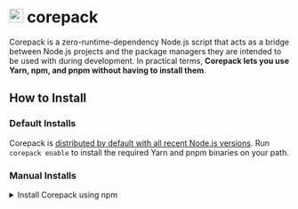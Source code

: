 # <img src="./icon.svg" height="25" /> corepack

Corepack is a zero-runtime-dependency Node.js script that acts as a bridge
between Node.js projects and the package managers they are intended to be used
with during development. In practical terms, **Corepack lets you use Yarn, npm,
and pnpm without having to install them**.

## How to Install

### Default Installs

Corepack is [distributed by default with all recent Node.js versions](https://nodejs.org/api/corepack.html).
Run `corepack enable` to install the required Yarn and pnpm binaries on your path.

### Manual Installs

<details>
<summary>Install Corepack using npm</summary>

First uninstall your global Yarn and pnpm binaries (just leave npm). In general,
you'd do this by running the following command:

```shell
npm uninstall -g yarn pnpm

# That should be enough, but if you installed Yarn without going through npm it might


# be more tedious - for example, you might need to run `brew uninstall yarn` as well.

```text

Then install Corepack:

```shell
npm install -g corepack
```text

We do acknowledge the irony and overhead of using npm to install Corepack, which
is at least part of why the preferred option is to use the Corepack version that
is distributed along with Node.js itself.

</details>

<details><summary>Install Corepack from source</summary>

See [`CONTRIBUTING.md`](./CONTRIBUTING.md).

</details>

## Usage

### When Building Packages

Just use your package managers as you usually would. Run `yarn install` in Yarn
projects, `pnpm install` in pnpm projects, and `npm` in npm projects. Corepack
will catch these calls, and depending on the situation:

- **If the local project is configured for the package manager you're using**,

  Corepack will silently download and cache the latest compatible version.

- **If the local project is configured for a different package manager**,

  Corepack will request you to run the command again using the right package
  manager - thus avoiding corruptions of your install artifacts.

- **If the local project isn't configured for any package manager**, Corepack

  will assume that you know what you're doing, and will use whatever package
  manager version has been pinned as "known good release". Check the relevant
  section for more details.

### When Authoring Packages

Set your package's manager with the `packageManager` field in `package.json`:

```json
{
  "packageManager": "yarn@3.2.3+sha224.953c8233f7a92884eee2de69a1b92d1f2ec1655e66d08071ba9a02fa"
}
```text

Here, `yarn` is the name of the package manager, specified at version `3.2.3`,
along with the SHA-224 hash of this version for validation.
`packageManager@x.y.z` is required. The hash is optional but strongly
recommended as a security practice. Permitted values for the package manager are
`yarn`, `npm`, and `pnpm`.

## Known Good Releases

When running Corepack within projects that don't list a supported package
manager, it will default to a set of Known Good Releases. In a way, you can
compare this to Node.js, where each version ships with a specific version of
npm.

If there is no Known Good Release for the requested package manager, Corepack
looks up the npm registry for the latest available version and cache it for
future use.

The Known Good Releases can be updated system-wide using the `--activate` flag
from the `corepack prepare` and `corepack hydrate` commands.

## Offline Workflow

The utility commands detailed in the next section.

- Either you can use the network while building your container image, in which

  case you'll simply run `corepack prepare` to make sure that your image
  includes the Last Known Good release for the specified package manager.

  - If you want to have _all_ Last Known Good releases for all package managers,

    just use the `--all` flag which will do just that.

- Or you're publishing your project to a system where the network is

  unavailable, in which case you'll preemptively generate a package manager
  archive from your local computer (using `corepack prepare -o`) before storing
  it somewhere your container will be able to access (for example within your
  repository). After that it'll just be a matter of running
  `corepack hydrate <path/to/corepack.tgz>` to setup the cache.

## Utility Commands

### `corepack <binary name>[@<version>] [... args]`

This meta-command runs the specified package manager in the local folder. You
can use it to force an install to run with a given version, which can be useful
when looking for regressions.

Note that those commands still check whether the local project is configured for
the given package manager (ie you won't be able to run `corepack yarn install`
on a project where the `packageManager` field references `pnpm`).

### `corepack enable [... name]`

| Option                | Description                             |
| --------------------- | --------------------------------------- |
| `--install-directory` | Add the shims to the specified location |

This command will detect where Corepack is installed and will create shims next
to it for each of the specified package managers (or all of them if the command
is called without parameters). Note that the npm shims will not be installed
unless explicitly requested, as npm is currently distributed with Node.js
through other means.

If the file system where the `corepack` binary is located is read-only, this
command will fail. A workaround is to add the binaries as alias in your
shell configuration file (e.g. in `~/.bash_aliases`):

```sh
alias yarn="corepack yarn"
alias yarnpkg="corepack yarnpkg"
alias pnpm="corepack pnpm"
alias pnpx="corepack pnpx"
alias npm="corepack npm"
alias npx="corepack npx"
```text

On Windows PowerShell, you can add functions using the `$PROFILE` automatic
variable:

```powershell
echo "function yarn { corepack yarn `$args }" >> $PROFILE
echo "function yarnpkg { corepack yarnpkg `$args }" >> $PROFILE
echo "function pnpm { corepack pnpm `$args }" >> $PROFILE
echo "function pnpx { corepack pnpx `$args }" >> $PROFILE
echo "function npm { corepack npm `$args }" >> $PROFILE
echo "function npx { corepack npx `$args }" >> $PROFILE
```text

### `corepack disable [... name]`

| Option                | Description                                |
| --------------------- | ------------------------------------------ |
| `--install-directory` | Remove the shims to the specified location |

This command will detect where Node.js is installed and will remove the shims
from there.

### `corepack prepare [... name@version]`

| Option        | Description                                                             |
| ------------- | ----------------------------------------------------------------------- |
| `--all`       | Prepare the "Last Known Good" version of all supported package managers |
| `-o,--output` | Also generate an archive containing the package managers                |
| `--activate`  | Also update the "Last Known Good" release                               |

This command will download the given package managers (or the one configured for
the local project if no argument is passed in parameter) and store it within the
Corepack cache. If the `-o,--output` flag is set (optionally with a path as
parameter), an archive will also be generated that can be used by the
`corepack hydrate` command.

### `corepack hydrate <path/to/corepack.tgz>`

| Option       | Description                               |
| ------------ | ----------------------------------------- |
| `--activate` | Also update the "Last Known Good" release |

This command will retrieve the given package manager from the specified archive
and will install it within the Corepack cache, ready to be used without further
network interaction.

## Environment Variables

- `COREPACK_DEFAULT_TO_LATEST` can be set to `0` in order to instruct Corepack

  not to lookup on the remote registry for the latest version of the selected
  package manager.

- `COREPACK_ENABLE_NETWORK` can be set to `0` to prevent Corepack from accessing

  the network (in which case you'll be responsible for hydrating the package
  manager versions that will be required for the projects you'll run, using
  `corepack hydrate`).

- `COREPACK_ENABLE_STRICT` can be set to `0` to prevent Corepack from throwing

  error if the package manager does not correspond to the one defined for the
  current project. This means that if a user is using the package manager
  specified in the current project, it will use the version specified by the
  project's `packageManager` field. But if the user is using other package
  manager different from the one specified for the current project, it will use
  the system-wide package manager version.

- `COREPACK_ENABLE_PROJECT_SPEC` can be set to `0` to prevent Corepack from

  checking if the package manager corresponds to the one defined for the current
  project. This means that it will always use the system-wide package manager
  regardless of what is being specified in the project's `packageManager` field.

- `COREPACK_HOME` can be set in order to define where Corepack should install

  the package managers. By default it is set to `%LOCALAPPDATA%\node\corepack`
  on Windows, and to `$HOME/.cache/node/corepack` everywhere else.

- `COREPACK_ROOT` has no functional impact on Corepack itself; it's

  automatically being set in your environment by Corepack when it shells out to
  the underlying package managers, so that they can feature-detect its presence
  (useful for commands like `yarn init`).

- `COREPACK_NPM_REGISTRY` sets the registry base url used when retrieving

  package managers from npm. Default value is `<https://registry.npmjs.org`>

- `COREPACK_NPM_TOKEN` sets a Bearer token authorization header when connecting

  to a npm type registry.

- `COREPACK_NPM_USERNAME` and `COREPACK_NPM_PASSWORD` to set a Basic

  authorization header when connecting to a npm type registry. Note that both
  environment variables are required and as plain text. If you want to send an
  empty password, explicitly set `COREPACK_NPM_PASSWORD` to an empty string.

- `HTTP_PROXY`, `HTTPS_PROXY`, and `NO_PROXY` are supported through

  [`node-proxy-agent`](https://github.com/TooTallNate/node-proxy-agent).

## Troubleshooting

### Networking

There are a wide variety of networking issues that can occur while running `corepack` commands. Things to check:

- Make sure your network connection is active.
- Make sure the host for your request can be resolved by your DNS; try using

  `curl [URL]` (ipv4) and `curl -6 [URL]` (ipv6) from your shell.

- Check your proxy settings (see [Environment Variables](#environment-variables)).

## Contributing

See [`CONTRIBUTING.md`](./CONTRIBUTING.md).

## Design

See [`DESIGN.md`](/DESIGN.md).

## License (MIT)

See [`LICENSE.md`](./LICENSE.md).
